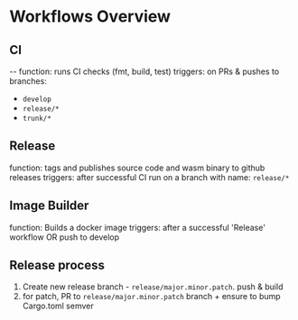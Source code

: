 # Workflows Overview

## CI
--
function: runs CI checks (fmt, build, test)
triggers: on PRs & pushes to branches:
- `develop`  
- `release/*`  
- `trunk/*`  

## Release
function: tags and publishes source code and wasm binary to github releases
triggers: after successful CI run on a branch with name: `release/*`

## Image Builder
function: Builds a docker image
triggers: after a successful 'Release' workflow OR push to develop

## Release process

1) Create new release branch - `release/major.minor.patch`. push & build
2) for patch, PR to `release/major.minor.patch` branch + ensure to bump Cargo.toml semver
